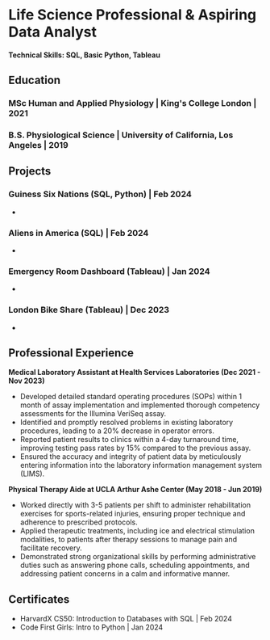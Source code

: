 # Life Science Professional & Aspiring Data Analyst

#### Technical Skills: SQL, Basic Python, Tableau

## Education ##
### MSc Human and Applied Physiology | King's College London | 2021
### B.S. Physiological Science | University of California, Los Angeles | 2019

## Projects
### Guiness Six Nations (SQL, Python) | Feb 2024
-

### Aliens in America (SQL) | Feb 2024
-

### Emergency Room Dashboard (Tableau) | Jan 2024
- 

### London Bike Share (Tableau) | Dec 2023
- 

## Professional Experience
**Medical Laboratory Assistant at Health Services Laboratories (Dec 2021 - Nov 2023)**  
- Developed detailed standard operating procedures (SOPs) within 1 month of assay implementation and implemented thorough competency assessments for the Illumina VeriSeq assay.
- Identified and promptly resolved problems in existing laboratory procedures, leading to a 20% decrease in operator errors.
- Reported patient results to clinics within a 4-day turnaround time, improving testing pass rates by 15% compared to the previous assay.
- Ensured the accuracy and integrity of patient data by meticulously entering information into the laboratory information management system (LIMS).

**Physical Therapy Aide at UCLA Arthur Ashe Center (May 2018 - Jun 2019)**
- Worked directly with 3-5 patients per shift to administer rehabilitation exercises for sports-related injuries, ensuring proper technique and adherence to prescribed protocols.
- Applied therapeutic treatments, including ice and electrical stimulation modalities, to patients after therapy sessions to manage pain and facilitate recovery.
- Demonstrated strong organizational skills by performing administrative duties such as answering phone calls, scheduling appointments, and addressing patient concerns in a calm and informative manner.

## Certificates
- HarvardX CS50: Introduction to Databases with SQL | Feb 2024
- Code First Girls: Intro to Python | Jan 2024






